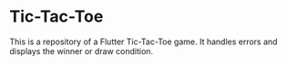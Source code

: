 # Tic-Tac-Toe
This is a repository of a Flutter Tic-Tac-Toe game. It handles errors and displays the winner or draw condition.

